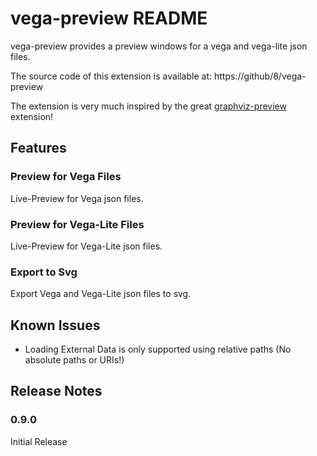 # vega-preview README

vega-preview provides a preview windows for a vega and vega-lite json files.

The source code of this extension is available at: https://github/8/vega-preview

The extension is very much inspired by the great [graphviz-preview](https://github.com/EFanZh/Graphviz-Preview) extension!

## Features

### Preview for Vega Files
<!-- ![Live Preview Vega](resources/images/previewVega.gif) -->

Live-Preview for Vega json files.

### Preview for Vega-Lite Files
<!-- ![Live Preview VegaLite](resources/images/previewVegaLite.gif) -->

Live-Preview for Vega-Lite json files.

### Export to Svg
<!-- ![Export Svg](resources/images/exportToSvg.gif) -->

Export Vega and Vega-Lite json files to svg.

<!-- ## Requirements -->

<!-- ## Extension Settings -->

## Known Issues

- Loading External Data is only supported using relative paths
  (No absolute paths or URIs!)

<!-- Calling out known issues can help limit users opening duplicate issues against your extension. -->

## Release Notes

### 0.9.0
Initial Release
